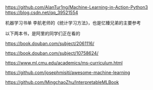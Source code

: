 

<!--
 * @version:
 * @Author:  StevenJokess https://github.com/StevenJokess
 * @Date: 2020-10-17 23:05:17
 * @LastEditors:  StevenJokess https://github.com/StevenJokess
 * @LastEditTime: 2020-12-22 00:14:58
 * @Description:
 * @TODO::
 * @Reference:
-->
https://github.com/AlanTur1ng/Machine-Learning-in-Action-Python3
https://blog.csdn.net/qq_39521554

机器学习书单
李航老师的《统计学习方法》，也是忆臻兄弟的主要参考

以下两本书，是阿里的同学们正在看的

https://book.douban.com/subject/2061116/

https://book.douban.com/subject/10758624/

https://www.ml.cmu.edu/academics/ms-curriculum.html

https://github.com/josephmisiti/awesome-machine-learning

https://github.com/MingchaoZhu/InterpretableMLBook

